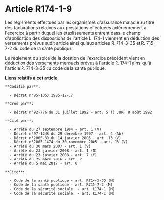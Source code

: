 # Article R174-1-9

Les règlements effectués par les organismes d'assurance maladie au titre des facturations relatives aux prestations
effectuées antérieurement à l'exercice à partir duquel les établissements entrent dans le champ d'application des
dispositions de l'article L. 174-1 viennent en déduction des versements prévus audit article ainsi qu'aux articles R.
714-3-35 et R. 715-7-2 du code de la santé publique.

Le règlement du solde de la dotation de l'exercice précédent vient en déduction des versements mensuels prévus à l'article R.
174-1 ainsi qu'à l'article R. 714-3-35 du code de la santé publique.

**Liens relatifs à cet article**

	**Codifié par**:

	  - Décret n°85-1353 1985-12-17

	**Créé par**:

	  - Décret n°92-776 du 31 juillet 1992 - art. 5 () JORF 8 août 1992

	**Cité par**:

	  - Arrêté du 27 septembre 1994 - art. 1 (V)
	  - Décret n°97-1248 du 29 décembre 1997 - art. 4 (Ab)
	  - Décret n°2005-30 du 14 janvier 2005 - art. 13 (V)
	  - Décret n°2005-1474 du 30 novembre 2005 - art. 13 (V)
	  - Arrêté du 30 mars 2007 - art. 1 (V)
	  - Arrêté du 23 janvier 2008 - art. 1 (M)
	  - Arrêté du 23 janvier 2008 - art. 7 (V)
	  - Arrêté du 25 mars 2016 - art. 2
	  - Arrêté du 5 mai 2017 - art. 6

	**Cite**:

	  - Code de la santé publique - art. R714-3-35 (M)
	  - Code de la santé publique - art. R715-7-2 (M)
	  - Code de la sécurité sociale. - art. L174-1 (M)
	  - Code de la sécurité sociale. - art. R174-1 (M)
